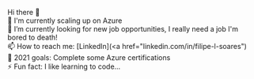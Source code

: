 Hi there 👋  
🌱 I'm currently scaling up on Azure  
🔭 I’m currently looking for new job opportunities, I really need a job I'm bored to death!   
📫 How to reach me: [LinkedIn](<a href="linkedin.com/in/filipe-l-soares"</a>)  
🤔 2021 goals: Complete some Azure certifications   
⚡ Fun fact: I like learning to code...   
